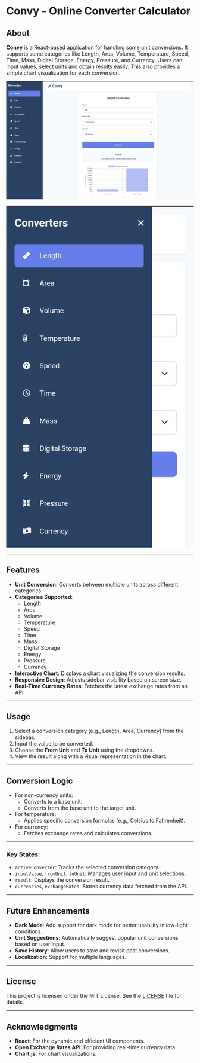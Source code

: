 # Convy - Online Converter Calculator

## About

**Convy** is a React-based application for handling some unit conversions. It supports some categories like Length, Area, Volume, Temperature, Speed, Time, Mass, Digital Storage, Energy, Pressure, and Currency. Users can input values, select units and obtain results easily. This also provides a simple chart visualization for each conversion.

![Demo](img/IMG_20241118_195744.jpg)

![Demo](img/IMG_20241118_195818.jpg)

---

## Features

- **Unit Conversion**: Converts between multiple units across different categories.
- **Categories Supported**:
  - Length
  - Area
  - Volume
  - Temperature
  - Speed
  - Time
  - Mass
  - Digital Storage
  - Energy
  - Pressure
  - Currency
- **Interactive Chart**: Displays a chart visualizing the conversion results.
- **Responsive Design**: Adjusts sidebar visibility based on screen size.
- **Real-Time Currency Rates**: Fetches the latest exchange rates from an API.

---

## Usage

1. Select a conversion category (e.g., Length, Area, Currency) from the sidebar.
2. Input the value to be converted.
3. Choose the **From Unit** and **To Unit** using the dropdowns.
4. View the result along with a visual representation in the chart.

---

## Conversion Logic

- For non-currency units:
  - Converts to a base unit.
  - Converts from the base unit to the target unit.
- For temperature:
  - Applies specific conversion formulas (e.g., Celsius to Fahrenheit).
- For currency:
  - Fetches exchange rates and calculates conversions.

---

### Key States:
- `activeConverter`: Tracks the selected conversion category.
- `inputValue`, `fromUnit`, `toUnit`: Manages user input and unit selections.
- `result`: Displays the conversion result.
- `currencies`, `exchangeRates`: Stores currency data fetched from the API.

---

## Future Enhancements

- **Dark Mode**: Add support for dark mode for better usability in low-light conditions.
- **Unit Suggestions**: Automatically suggest popular unit conversions based on user input.
- **Save History**: Allow users to save and revisit past conversions.
- **Localization**: Support for multiple languages.

---

## License

This project is licensed under the MIT License. See the [LICENSE](LICENSE) file for details. 

---

## Acknowledgments

- **React**: For the dynamic and efficient UI components.
- **Open Exchange Rates API**: For providing real-time currency data.
- **Chart.js**: For chart visualizations.

